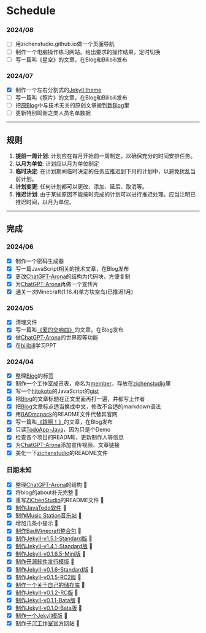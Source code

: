 # Schedule

### 2024/08

- [ ] 用zichenstudio.github.io做一个页面导航
- [ ] 制作一个电脑操作练习网站。给出要求的操作结果，定时切换
- [ ] 写一篇叫《星空》的文章，在Blog和Bilibili发布

### 2024/07

- [x] 制作一个左右分割式的[Jekyll theme](https://github.com/zichenstudio/ECHO)
- [ ] 写一篇叫《照片》的文章，在Blog和Bilibili发布
- [ ] 把[原Blog](https://github.com/zichenstudio/blog)中与技术无关的原创文章搬到[新Blog](https://github.com/zichenstudio/imoutopiablog)里
- [ ] 更新特别鸣谢之类人员名单数据

----------

## 规则

1. **提前一周计划**: 计划应在每月开始前一周制定，以确保充分的时间安排任务。
2. **以月为单位**: 计划应以月为单位制定
3. **临时决定**: 在计划期间临时决定的任务应推迟到下月的计划中，以避免扰乱当前计划。
5. **计划变更**: 任何计划都可以更改、添加、延后、取消等。
6. **推迟计划**: 由于某些原因不能按时完成的计划可以进行推迟处理。应当注明已推迟时间，以月为单位。

----------

## 完成

### 2024/06

- [x] 制作一个密码生成器
- [x] 写一篇JavaScript相关的技术文章，在Blog发布
- [x] 更改[ChatGPT-Arona](https://github.com/zichenstudio/ChatGPT-Arona)的结构为代码块，方便复制
- [x] 为[ChatGPT-Arona](https://github.com/zichenstudio/ChatGPT-Arona)再做一个宣传片
- [x] 通关一次Minecraft(1.16.4)单方块空岛(已推迟1月)

### 2024/05

- [x] 清理文件
- [x] 写一篇叫[《爱的交响曲》](https://zichenstudio.github.io/blog/2024/05/07/symphony-of-love.html)的文章，在Blog发布
- [x] 做[ChatGPT-Arona](https://github.com/zichenstudio/ChatGPT-Arona)的世界观等功能
- [x] 在[bilibili](https://www.bilibili.com/video/BV1xf4y157Db/)学习PPT

### 2024/04

- [x] 整理[Blog](https://zichenstudio.github.io/blog/)的标签
- [x] 制作一个工作室成员表，命名为[member](member.md)，存放在[zichenstudio](https://github.com/zichenstudio/zichenstudio)里
- [x] 写一个[hitokoto](https://hitokoto.cn/)的JavaScript的[gist](https://gist.github.com/zichenstudio/39458d8e06a5cbfc5f0eb64c67ca9cc1)
- [x] 把[Blog](https://zichenstudio.github.io/blog/)的文章标题在正文里面再打一遍，并都写上作者
- [x] 把[Blog](https://zichenstudio.github.io/blog/)文章标点适当换成中文，修改不合适的markdown语法
- [x] 用[BADmcpack](https://github.com/zichenstudio/BADmcpack)的README文件代替其官网
- [x] 写一篇叫[《跳啊！》](https://zichenstudio.github.io/blog/2024/04/15/jumpa.html)的文章，在Blog发布
- [x] 只读[TodoApp-Java](https://github.com/zichenstudio/TodoApp-Java)，因为只是个Demo
- [x] 检查各个项目的README，更新制作人等信息
- [x] 为[ChatGPT-Arona](https://github.com/zichenstudio/ChatGPT-Arona)添加宣传视频、文章链接
- [x] 美化一下[zichenstudio](https://github.com/zichenstudio/zichenstudio)的README文件

### 日期未知

- [x] 整理[ChatGPT-Arona](https://github.com/zichenstudio/ChatGPT-Arona)的结构 :tada:
- [x] 将blog的about补充完整 :tada:
- [x] 重写[ZiChenStudio](https://github.com/ZiChenStudio/ZiChenStudio)的README文件 :tada:
- [x] [制作JavaTodo软件](https://github.com/ZiChenStudio/TodoApp-Java) :tada:
- [x] [制作Music Station音乐站](https://github.com/ZiChenStudio/music-station) :tada:
- [x] 增加几条小提示 :tada:
- [x] [制作BadMinecraft整合包](https://github.com/ZiChenStudio/BADmcpack) :tada:
- [x] [制作Jekyll-v1.5.1-Standard版](https://github.com/ZiChenStudio/Efficiency_jekyll_theme) :tada:
- [x] [制作Jekyll-v1.4.1-Standard版](https://github.com/ZiChenStudio/Efficiency_jekyll_theme) :tada:
- [x] [制作Jekyll-v0.1.6.5-Mini版](https://github.com/ZiChenStudio/Efficiency_jekyll_theme) :tada:
- [x] [制作开源软件发行模版](https://github.com/ZiChenStudio/software-template) :tada:
- [x] [制作Jekyll-v0.1.6-Standard版](https://github.com/ZiChenStudio/Efficiency_jekyll_theme) :tada:
- [x] [制作Jekyll-v0.1.5-RC2版](https://github.com/ZiChenStudio/Efficiency_jekyll_theme) :tada:
- [x] [制作一个关于自己的储存库](https://github.com/ZiChenStudio/zichenstudio) :tada:
- [x] [制作Jekyll-v0.1.2-RC版](https://github.com/ZiChenStudio/Efficiency_jekyll_theme) :tada:
- [x] [制作Jekyll-v0.1.1-Bata版](https://github.com/ZiChenStudio/Efficiency_jekyll_theme) :tada:
- [x] [制作Jekyll-v0.1.0-Bata版](https://github.com/ZiChenStudio/Efficiency_jekyll_theme) :tada:
- [x] [制作一个Jekyll模版](https://github.com/ZiChenStudio/Efficiency_jekyll_theme) :tada:
- [x] [制作子沉工作室官方网站](https://github.com/ZiChenStudio/zichenstudioweb) :tada:
